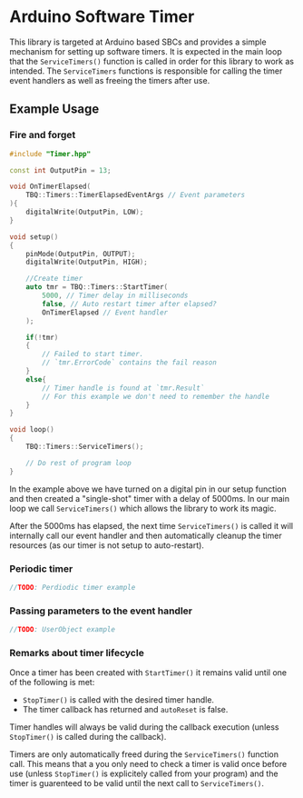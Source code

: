 # Arduino Software Timer

This library is targeted at Arduino based SBCs and provides a simple mechanism for setting up software timers. It is expected in the main loop that the `ServiceTimers()` function is called in order for this library to work as intended. The `ServiceTimers` functions is responsible for calling the timer event handlers as well as freeing the timers after use.

## Example Usage
### Fire and forget

```cpp
#include "Timer.hpp"

const int OutputPin = 13;

void OnTimerElapsed(
    TBQ::Timers::TimerElapsedEventArgs // Event parameters
){
    digitalWrite(OutputPin, LOW);
}

void setup()
{
    pinMode(OutputPin, OUTPUT);
    digitalWrite(OutputPin, HIGH);

    //Create timer
    auto tmr = TBQ::Timers::StartTimer(
        5000, // Timer delay in milliseconds
        false, // Auto restart timer after elapsed?
        OnTimerElapsed // Event handler
    );

    if(!tmr)
    {
        // Failed to start timer.
        // `tmr.ErrorCode` contains the fail reason
    }
    else{
        // Timer handle is found at `tmr.Result`
        // For this example we don't need to remember the handle
    }
}

void loop()
{
    TBQ::Timers::ServiceTimers();

    // Do rest of program loop
}
```

In the example above we have turned on a digital pin in our setup function and then created a "single-shot" timer with a delay of 5000ms.
In our main loop we call `ServiceTimers()` which allows the library to work its magic.

After the 5000ms has elapsed, the next time `ServiceTimers()` is called it will internally call our event handler and then automatically cleanup the timer resources (as our timer is not setup to auto-restart).

### Periodic timer

```cpp
//TODO: Perdiodic timer example
```

### Passing parameters to the event handler

```cpp
//TODO: UserObject example
```

### Remarks about timer lifecycle
Once a timer has been created with `StartTimer()` it remains valid until one of the following is met:
+ `StopTimer()` is called with the desired timer handle.
+ The timer callback has returned and `autoReset` is false.

Timer handles will always be valid during the callback execution (unless `StopTimer()` is called during the callback).

Timers are only automatically freed during the `ServiceTimers()` function call. This means that a you only need to check a timer is valid once before use (unless `StopTimer()` is explicitely called from your program) and the timer is guarenteed to be valid until the next call to `ServiceTimers()`.
